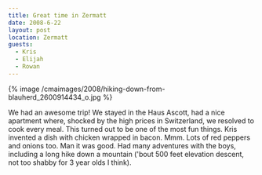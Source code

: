 ```yaml
---
title: Great time in Zermatt
date: 2008-6-22
layout: post
location: Zermatt
guests:
  - Kris
  - Elijah
  - Rowan
---
```


{% image /cmaimages/2008/hiking-down-from-blauherd_2600914434_o.jpg %}
  
We had an awesome trip! We stayed in the Haus Ascott, had a nice apartment
where, shocked by the high prices in Switzerland, we resolved to cook every
meal. This turned out to be one of the most fun things. Kris invented a
dish with chicken wrapped in bacon. Mmm. Lots of red peppers and onions
too. Man it was good. Had many adventures with the boys, including a long
hike down a mountain ('bout 500 feet elevation descent, not too shabby
for 3 year olds I think).
  
